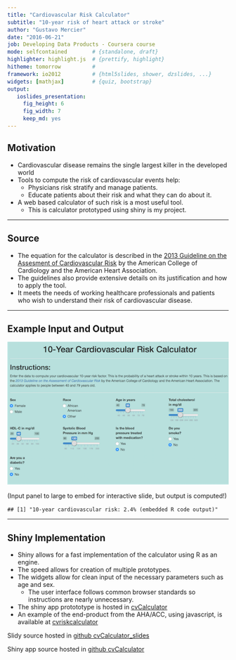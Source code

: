 ```yaml
---
title: "Cardiovascular Risk Calculator"
subtitle: "10-year risk of heart attack or stroke"
author: "Gustavo Mercier"
date: "2016-06-21"
job: Developing Data Products - Coursera course
mode: selfcontained        # {standalone, draft}
highlighter: highlight.js  # {prettify, highlight}
hitheme: tomorrow          #
framework: io2012          # {html5slides, shower, dzslides, ...}
widgets: [mathjax]         # {quiz, bootstrap}
output:
   ioslides_presentation:
     fig_height: 6
     fig_width: 7
     keep_md: yes
---
```




## Motivation

* Cardiovascular disease remains the single largest killer in the developed world
* Tools to compute the risk of cardiovascular events help:
    + Physicians risk stratify and manage patients.
    + Educate patients about their risk and what they can do about it.
* A web based calculator of such risk is a most useful tool.
    + This is calculator prototyped using shiny is my project.

---

## Source

* The equation for the calculator is described in the [2013 Guideline on the Assesment of Cardiovascular Risk](http://bit.ly/1Os6cgR) by the American College of Cardiology and the American Heart Association.
* The guidelines also provide extensive details on its justification and how to apply the tool.
* It meets the needs of working healthcare professionals and patients who wish to understand their risk of cardiovascular disease.

---

## Example Input and Output

![](./figures/cvcalc_screen_smaller.png)

(Input panel to large to embed for interactive slide, but output is computed!)

```
## [1] "10-year cardiovascular risk: 2.4% (embedded R code output)"
```

---

## Shiny Implementation

* Shiny allows for a fast implementation of the calculator using R as an engine.
* The speed allows for creation of multiple prototypes.
* The widgets allow for clean input of the necessary parameters such as age and sex.
    + The user interface follows common browser standards so instructions are nearly unnecessary.
* The shiny app protototype is hosted in [cvCalculator](https://gamercier.shinyapps.io/cvCalculator/)
* An example of the end-product from the AHA/ACC, using javascript, is available at [cvriskcalculator](http://www.cvriskcalculator.com/)

Slidy source hosted in [github cvCalculator_slides](https://github.com/gamercier/cvCalculator_slides/tree/gh-pages)

Shiny app source hosted in [github cvCalculator](https://github.com/gamercier/cvCalculator)
